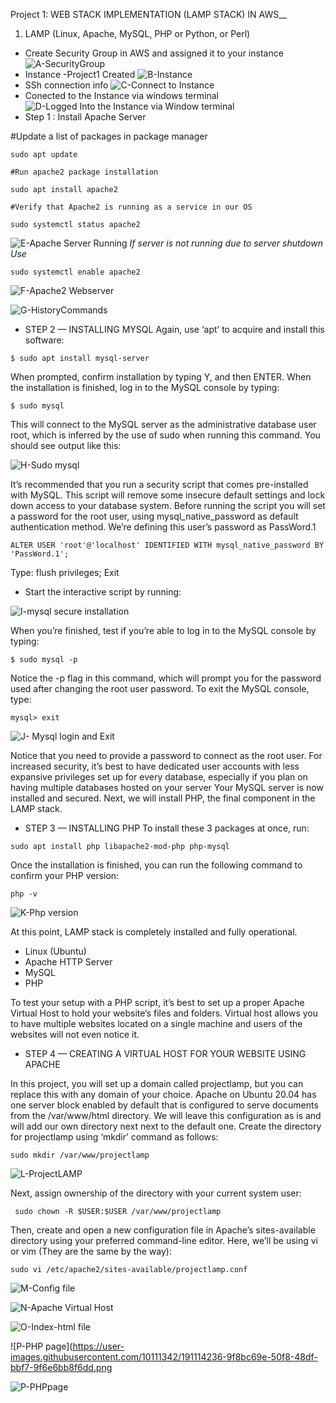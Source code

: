 
Project 1: WEB STACK IMPLEMENTATION (LAMP STACK) IN AWS__
1. LAMP (Linux, Apache, MySQL, PHP or Python, or Perl)
- Create Security Group in AWS and assigned it to  your instance
![A-SecurityGroup](https://user-images.githubusercontent.com/10111342/190007118-12fa9529-896e-441a-866d-6015ebe856b7.png)
- Instance -Project1 Created
![B-Instance](https://user-images.githubusercontent.com/10111342/190007812-f2b76efb-795e-46fc-8692-b08d91abdeb8.png)
- SSh connection info
![C-Connect to Instance](https://user-images.githubusercontent.com/10111342/190008177-a4d227db-0bd6-4bbd-8cd0-139670f60c79.png)
- Conected to the Instance via windows terminal
![D-Logged Into the Instance via Window terminal](https://user-images.githubusercontent.com/10111342/190008628-1e5fa322-d77f-46d5-b0cc-5fbfb7cb402e.png)
- Step 1 : Install Apache Server

#Update a list of packages in package manager
```
sudo apt update

#Run apache2 package installation

sudo apt install apache2

#Verify that Apache2 is running as a service in our OS

sudo systemctl status apache2
```

![E-Apache Server Running](https://user-images.githubusercontent.com/10111342/190009050-da15b0d7-3dd1-4b53-a2c9-3312325a3df0.png)
*If server is not running due to server shutdown Use* 

`sudo systemctl enable apache2`



![F-Apache2 Webserver](https://user-images.githubusercontent.com/10111342/191115011-846d58d3-359d-4eb4-846a-9738eef69583.png)

![G-HistoryCommands](https://user-images.githubusercontent.com/10111342/191113943-dad3abcb-b2ad-493a-9d88-9e79a2b602dc.png)

- STEP 2 — INSTALLING MYSQL
Again, use ‘apt’ to acquire and install this software:
```
$ sudo apt install mysql-server
```
When prompted, confirm installation by typing Y, and then ENTER.
When the installation is finished, log in to the MySQL console by typing:
```
$ sudo mysql
```
This will connect to the MySQL server as the administrative database user root, which is inferred by the use of sudo when running this command. You should see output like this:

![H-Sudo mysql](https://user-images.githubusercontent.com/10111342/191113247-6833a3a3-847a-424f-9bb8-2b150a10e78c.PNG)

It’s recommended that you run a security script that comes pre-installed with MySQL. This script will remove some insecure default settings and lock down access to your database system. Before running the script you will set a password for the root user, using mysql_native_password as default authentication method. We’re defining this user’s password as PassWord.1
```
ALTER USER 'root'@'localhost' IDENTIFIED WITH mysql_native_password BY 'PassWord.1';
```

Type:
flush privileges;
Exit

- Start the interactive script by running:

![I-mysql secure installation](https://user-images.githubusercontent.com/10111342/191113294-cdac5ac1-f99e-407f-a25d-2a340e0c5620.png)

When you’re finished, test if you’re able to log in to the MySQL console by typing:
```
$ sudo mysql -p
```
Notice the -p flag in this command, which will prompt you for the password used after changing the root user password.
To exit the MySQL console, type:
```
mysql> exit
```
![J- Mysql login and Exit](https://user-images.githubusercontent.com/10111342/191113186-3573c668-6575-4960-ba69-0308d888cb40.png)

Notice that you need to provide a password to connect as the root user.
For increased security, it’s best to have dedicated user accounts with less expansive privileges set up for every database, especially if you plan on having multiple databases hosted on your server
Your MySQL server is now installed and secured. Next, we will install PHP, the final component in the LAMP stack.

- STEP 3 — INSTALLING PHP
To install these 3 packages at once, run:
```
sudo apt install php libapache2-mod-php php-mysql
```
Once the installation is finished, you can run the following command to confirm your PHP version:
```
php -v
```


![K-Php version](https://user-images.githubusercontent.com/10111342/191114064-be650bf2-d9da-45bd-a295-79fd67d992f1.PNG)

At this point, LAMP stack is completely installed and fully operational.
- Linux (Ubuntu)
- Apache HTTP Server
- MySQL
- PHP

To test your setup with a PHP script, it’s best to set up a proper Apache Virtual Host to hold your website’s files and folders. Virtual host allows you to have multiple websites located on a single machine and users of the websites will not even notice it.

- STEP 4 — CREATING A VIRTUAL HOST FOR YOUR WEBSITE USING APACHE

In this project, you will set up a domain called projectlamp, but you can replace this with any domain of your choice.
Apache on Ubuntu 20.04 has one server block enabled by default that is configured to serve documents from the /var/www/html directory.
We will leave this configuration as is and will add our own directory next next to the default one.
Create the directory for projectlamp using ‘mkdir’ command as follows:
```
sudo mkdir /var/www/projectlamp
```


![L-ProjectLAMP](https://user-images.githubusercontent.com/10111342/191114099-cacedc38-df5b-4642-8d58-f823dff58023.png)

Next, assign ownership of the directory with your current system user:
```
 sudo chown -R $USER:$USER /var/www/projectlamp
```
Then, create and open a new configuration file in Apache’s sites-available directory using your preferred command-line editor. Here, we’ll be using vi or vim (They are the same by the way):
```
sudo vi /etc/apache2/sites-available/projectlamp.conf
```

![M-Config file](https://user-images.githubusercontent.com/10111342/191114129-488d6cf7-d798-4a26-ac6f-28d9f2690195.PNG)


![N-Apache Virtual Host](https://user-images.githubusercontent.com/10111342/191114158-672b86ac-78c4-44ad-bb7c-77c70a7dd363.png)

![O-Index-html file](https://user-images.githubusercontent.com/10111342/191114192-e91b9131-b880-4864-9fc2-e82bec76ed19.png)

![P-PHP page](https://user-images.githubusercontent.com/10111342/191114236-9f8bc69e-50f8-48df-bbf7-9f6e6bb8f6dd.png

![P-PHPpage](https://user-images.githubusercontent.com/10111342/191114663-22df07fa-1f87-471f-bdb4-a4eaafee1e8b.png)
